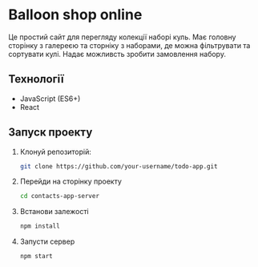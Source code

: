 # Balloon shop online

Це простий сайт для перегляду колекції наборі куль. Має головну сторінку з галереєю та сторніку з наборами, де можна фільтрувати та сортувати кулі. Надає можливсть зробити замовлення набору.

## Технології
- JavaScript (ES6+)
- React

## Запуск проекту
1. Клонуй репозиторій:
   ```bash
   git clone https://github.com/your-username/todo-app.git
2. Перейди на сторінку проекту
   ```bash
   cd contacts-app-server
4. Встанови залежості
   ```bash
   npm install
6. Запусти сервер
   ```bash
   npm start

